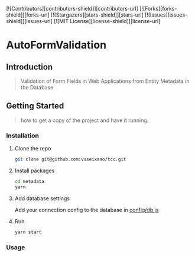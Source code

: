[![Contributors][contributors-shield]][contributors-url]
[![Forks][forks-shield]][forks-url]
[![Stargazers][stars-shield]][stars-url]
[![Issues][issues-shield]][issues-url]
[![MIT License][license-shield]][license-url]

# AutoFormValidation

## Introduction 
> Validation of Form Fields in Web Applications from Entity Metadata in the Database

## Getting Started
> how to get a copy of the project and have it running.

### Installation
1.  Clone the repo
    ```sh
    git clone git@github.com:vsseixaso/tcc.git
    ```

2. Install packages
    ```sh
    cd metadata
    yarn
    ```

3. Add database settings

    Add your connection config to the database in [config/db.js](https://github.com/vsseixaso/tcc/blob/main/metadata/src/config/db.js)

4. Run
    ```sh
    yarn start
    ```

### Usage